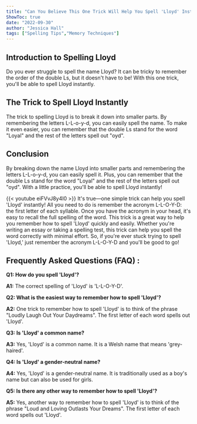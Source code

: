 ```yaml
---
title: "Can You Believe This One Trick Will Help You Spell 'Lloyd' Instantly?!"
ShowToc: true 
date: "2022-09-30"
author: "Jessica Hall" 
tags: ["Spelling Tips","Memory Techniques"]
---
```

## Introduction to Spelling Lloyd 

Do you ever struggle to spell the name Lloyd? It can be tricky to remember the order of the double Ls, but it doesn't have to be! With this one trick, you'll be able to spell Lloyd instantly. 

## The Trick to Spell Lloyd Instantly 

The trick to spelling Lloyd is to break it down into smaller parts. By remembering the letters L-L-o-y-d, you can easily spell the name. To make it even easier, you can remember that the double Ls stand for the word "Loyal" and the rest of the letters spell out "oyd". 

## Conclusion 

By breaking down the name Lloyd into smaller parts and remembering the letters L-L-o-y-d, you can easily spell it. Plus, you can remember that the double Ls stand for the word "Loyal" and the rest of the letters spell out "oyd". With a little practice, you'll be able to spell Lloyd instantly!

{{< youtube eiFVvJ8y4I0 >}} 
It's true—one simple trick can help you spell 'Lloyd' instantly! All you need to do is remember the acronym L-L-O-Y-D: the first letter of each syllable. Once you have the acronym in your head, it's easy to recall the full spelling of the word. This trick is a great way to help you remember how to spell 'Lloyd' quickly and easily. Whether you're writing an essay or taking a spelling test, this trick can help you spell the word correctly with minimal effort. So, if you're ever stuck trying to spell 'Lloyd,' just remember the acronym L-L-O-Y-D and you'll be good to go!

## Frequently Asked Questions (FAQ) :
**Q1: How do you spell 'Lloyd'?**

**A1:** The correct spelling of 'Lloyd' is 'L-L-O-Y-D'. 

**Q2: What is the easiest way to remember how to spell 'Lloyd'?**

**A2:** One trick to remember how to spell 'Lloyd' is to think of the phrase "Loudly Laugh Out Your Daydreams". The first letter of each word spells out 'Lloyd'. 

**Q3: Is 'Lloyd' a common name?**

**A3:** Yes, 'Lloyd' is a common name. It is a Welsh name that means 'grey-haired'. 

**Q4: Is 'Lloyd' a gender-neutral name?**

**A4:** Yes, 'Lloyd' is a gender-neutral name. It is traditionally used as a boy's name but can also be used for girls. 

**Q5: Is there any other way to remember how to spell 'Lloyd'?**

**A5:** Yes, another way to remember how to spell 'Lloyd' is to think of the phrase "Loud and Loving Outlasts Your Dreams". The first letter of each word spells out 'Lloyd'.





